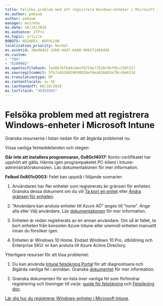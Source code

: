 ```yaml
---
title: Felsöka problem med att registrera Windows-enheter i Microsoft Intune
ms.author: pebaum
author: pebaum
manager: mnirkhe
ms.date: 10/24/2018
ms.audience: ITPro
ms.topic: article
ROBOTS: NOINDEX, NOFOLLOW
localization_priority: Normal
ms.assetid: 20e9bd42-2db0-4dd7-b480-966571494dd9
ms.custom:
- "784"
- "6200002"
ms.openlocfilehash: fa48b76fb49cdeef0734e77520c9bf95c150f317
ms.sourcegitcommit: 5fb7a4b28859690020efdea630d03e70cc0e6334
ms.translationtype: MT
ms.contentlocale: sv-SE
ms.lasthandoff: 06/28/2019
ms.locfileid: "35353555"
---
```

# <a name="troubleshoot-issues-with-enrolling-windows-devices-in-microsoft-intune"></a>Felsöka problem med att registrera Windows-enheter i Microsoft Intune

Granska resurserna i listan nedan för att åtgärda problemet nu.
  
Vissa vanliga felmeddelanden och stegen:
  
 **Går inte att installera programvaran, 0x80cf4017:** Konto-certifikatet har upphört att gälla. Hämta igen programpaketet PC-klient i Intune-administratörskonsolen. Läs dokumentationen för mer information.
  
 **Felkod 0x801c0003:** Felet kan uppstå i följande scenarier:
  
1. Användaren har fler enheter som registrerats än gränsen för enheten. Granska dessa dokument om du vill [Ta bort en enhet](https://docs.microsoft.com/intune/devices-wipe) eller [Ändra gränsen för enheten](https://docs.microsoft.com/intune/enrollment-restrictions-set#set-device-limit-restrictions).

2. ”Användare kan ansluta enheter till Azure AD” anges till ”none”. Ange alla eller Välj användare. Läs [dokumentationen](https://docs.microsoft.com/azure/active-directory/device-management-azure-portal#configure-device-settings) för mer information.

3. Enheten är redan registrerats av en annan användare. Om så är fallet, ta bort enheten från konsolen Azure Intune eller unenroll enheten manuellt innan du försöker igen.

4. Enheten är Windows 10 Home. Endast Windows 10 Pro, utbildning och Enterprise SKU: er kan ansluta till Azure Active Directory.

Ytterligare resurser för att lösa problemet:
  
1. Du kan använda [Intune felsökning Portal](https://devicemanagement.microsoft.com/#blade/Microsoft_Intune_DeviceSettings/TroubleshootBlade) för att diagnostisera och åtgärda vanliga fel i anmälan. Granska [dokumentet](https://docs.microsoft.com/intune/help-desk-operators) för mer information.

2. Granska dokumenten för en lista över vanliga fel som förhindrar registrering och lösningar till varje: [guide för felsökning](https://support.microsoft.com/help/4089533/troubleshooting-windows-device-enrollment-problems-in-microsoft-intune) och [Felsökning doc](https://docs.microsoft.com/intune-classic/troubleshoot/troubleshoot-device-enrollment-in-intune).

[Lär dig hur du registrerar Windows-enheter i Microsoft Intune](https://docs.microsoft.com/intune/windows-enroll).
